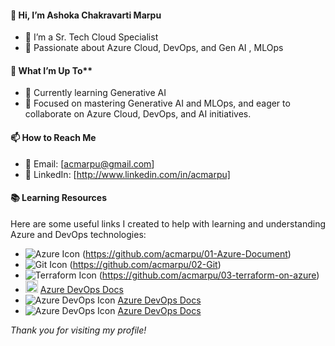 #### 👋 Hi, I’m Ashoka Chakravarti Marpu

* 🌟 I’m a Sr. Tech Cloud Specialist
* 🚀 Passionate about Azure Cloud, DevOps, and Gen AI , MLOps

#### 👀 What I’m Up To**
* 🧠 Currently learning Generative AI
* 💼 Focused on mastering Generative AI and MLOps, and eager to collaborate on Azure Cloud, DevOps, and AI initiatives.
  
#### 📫 How to Reach Me
* 📧 Email: [acmarpu@gmail.com]
* 💼 LinkedIn: [http://www.linkedin.com/in/acmarpu]

#### 📚 Learning Resources

Here are some useful links I created to help with learning and understanding Azure and DevOps technologies:

- <img src="https://img.icons8.com/color/20/000000/azure-1.png" alt="Azure Icon" />  (https://github.com/acmarpu/01-Azure-Document)  
- <img src="https://img.icons8.com/color/20/000000/git.png" alt="Git Icon" />  (https://github.com/acmarpu/02-Git)  
- <img src="https://img.icons8.com/color/20/000000/terraform.png" alt="Terraform Icon" />  (https://github.com/acmarpu/03-terraform-on-azure)  
- <img src="https://www.svgrepo.com/show/448271/azure-devops-logo.svg" alt="Azure DevOps Icon" width="20" />  [Azure DevOps Docs](https://github.com/acmarpu/04-azure-devops-pipelines-docs)
- <img src="https://img.icons8.com/color/20/azure-devops.png" alt="Azure DevOps Icon" /> [Azure DevOps Docs](https://github.com/acmarpu/04-azure-devops-pipelines-docs)
- <img src="https://img.icons8.com/fluency/20/azure-devops.png" alt="Azure DevOps Icon" /> [Azure DevOps Docs](https://github.com/acmarpu/04-azure-devops-pipelines-docs)




*Thank you for visiting my profile!*
